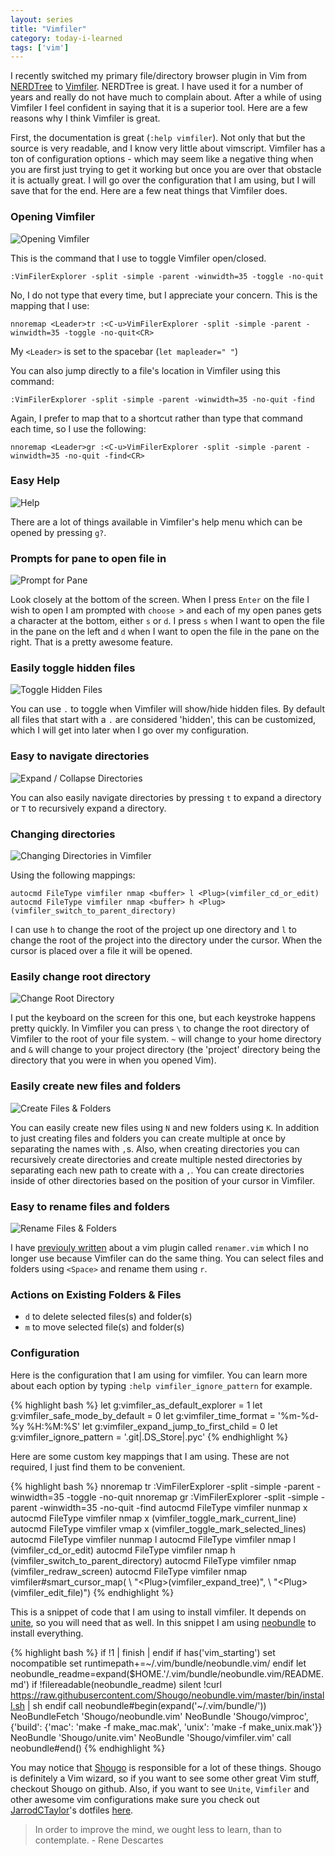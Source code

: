 ```yaml
---
layout: series
title: "Vimfiler"
category: today-i-learned
tags: ['vim']
---
```


I recently switched my primary file/directory browser plugin in Vim from [NERDTree][nerdtree] to [Vimfiler][vimfiler]. NERDTree is great. I have used it for a number of years and really do not have much to complain about. After a while of using Vimfiler I feel confident in saying that it is a superior tool. Here are a few reasons why I think Vimfiler is great.

First, the documentation is great (`:help vimfiler`). Not only that but the source is very readable, and I know very little about vimscript. Vimfiler has a ton of configuration options - which may seem like a negative thing when you are first just trying to get it working but once you are over that obstacle it is actually great. I will go over the configuration that I am using, but I will save that for the end. Here are a few neat things that Vimfiler does.

### Opening Vimfiler
![Opening Vimfiler][open]

This is the command that I use to toggle Vimfiler open/closed.

`:VimFilerExplorer -split -simple -parent -winwidth=35 -toggle -no-quit`

No, I do not type that every time, but I appreciate your concern. This is the mapping that I use:

`nnoremap <Leader>tr :<C-u>VimFilerExplorer -split -simple -parent -winwidth=35 -toggle -no-quit<CR>`

My `<Leader>` is set to the spacebar (`let mapleader=" "`)

You can also jump directly to a file's location in Vimfiler using this command:

`:VimFilerExplorer -split -simple -parent -winwidth=35 -no-quit -find`

Again, I prefer to map that to a shortcut rather than type that command each time, so I use the following:

`nnoremap <Leader>gr :<C-u>VimFilerExplorer -split -simple -parent -winwidth=35 -no-quit -find<CR>`

### Easy Help
![Help][help]

There are a lot of things available in Vimfiler's help menu which can be opened by pressing `g?`.

### Prompts for pane to open file in
![Prompt for Pane][pane-prompt]

Look closely at the bottom of the screen. When I press `Enter` on the file I wish to open I am prompted with `choose >` and each of my open panes gets a character at the bottom, either `s` or `d`. I press `s` when I want to open the file in the pane on the left and `d` when I want to open the file in the pane on the right. That is a pretty awesome feature.

### Easily toggle hidden files
![Toggle Hidden Files][toggle-hidden]

You can use `.` to toggle when Vimfiler will show/hide hidden files. By default all files that start with a `.` are considered 'hidden', this can be customized, which I will get into later when I go over my configuration.

### Easy to navigate directories
![Expand / Collapse Directories][expand]

You can also easily navigate directories by pressing `t` to expand a directory or `T` to recursively expand a directory.

### Changing directories
![Changing Directories in Vimfiler][cd]

Using the following mappings:

`autocmd FileType vimfiler nmap <buffer> l <Plug>(vimfiler_cd_or_edit)`
`autocmd FileType vimfiler nmap <buffer> h <Plug>(vimfiler_switch_to_parent_directory)`

I can use `h` to change the root of the project up one directory and `l` to change the root of the project into the directory under the cursor. When the cursor is placed over a file it will be opened.

### Easily change root directory
![Change Root Directory][change-root]

I put the keyboard on the screen for this one, but each keystroke happens pretty quickly. In Vimfiler you can press `\` to change the root directory of Vimfiler to the root of your file system. `~` will change to your home directory and `&` will change to your project directory (the 'project' directory being the directory that you were in when you opened Vim).

### Easily create new files and folders
![Create Files & Folders][create]

You can easily create new files using `N` and new folders using `K`. In addition to just creating files and folders you can create multiple at once by separating the names with `,`s. Also, when creating directories you can recursively create directories and create multiple nested directories by separating each new path to create with a `,`. You can create directories inside of other directories based on the position of your cursor in Vimfiler.

### Easy to rename files and folders
![Rename Files & Folders][rename]

I have [previouly written][renamer] about a vim plugin called `renamer.vim` which I no longer use because Vimfiler can do the same thing. You can select files and folders using `<Space>` and rename them using `r`.

### Actions on Existing Folders & Files

  * `d` to delete selected files(s) and folder(s)
  * `m` to move selected file(s) and folder(s)

### Configuration

Here is the configuration that I am using for vimfiler. You can learn more about each option by typing `:help vimfiler_ignore_pattern` for example.

{% highlight bash %}
let g:vimfiler_as_default_explorer = 1
let g:vimfiler_safe_mode_by_default = 0
let g:vimfiler_time_format = '%m-%d-%y %H:%M:%S'
let g:vimfiler_expand_jump_to_first_child = 0
let g:vimfiler_ignore_pattern = '\.git\|\.DS_Store\|\.pyc'
{% endhighlight %}

Here are some custom key mappings that I am using. These are not required, I just find them to be convenient.

{% highlight bash %}
nnoremap <Space>tr :<C-u>VimFilerExplorer -split -simple -parent -winwidth=35 -toggle -no-quit<CR>
nnoremap <Space>gr :<C-u>VimFilerExplorer -split -simple -parent -winwidth=35 -no-quit -find<CR>
autocmd FileType vimfiler nunmap <buffer> x
autocmd FileType vimfiler nmap <buffer> x <Plug>(vimfiler_toggle_mark_current_line)
autocmd FileType vimfiler vmap <buffer> x <Plug>(vimfiler_toggle_mark_selected_lines)
autocmd FileType vimfiler nunmap <buffer> l
autocmd FileType vimfiler nmap <buffer> l <Plug>(vimfiler_cd_or_edit)
autocmd FileType vimfiler nmap <buffer> h <Plug>(vimfiler_switch_to_parent_directory)
autocmd FileType vimfiler nmap <buffer> <C-R> <Plug>(vimfiler_redraw_screen)
autocmd FileType vimfiler nmap <silent><buffer><expr> <CR> vimfiler#smart_cursor_map(
\ "\<Plug>(vimfiler_expand_tree)",
\ "\<Plug>(vimfiler_edit_file)")
{% endhighlight %}

This is a snippet of code that I am using to install vimfiler. It depends on [unite][Unite], so you will need that as well. In this snippet I am using [neobundle][NeoBundle] to install everything.

{% highlight bash %}
if !1 | finish | endif
if has('vim_starting')
set nocompatible
set runtimepath+=~/.vim/bundle/neobundle.vim/
endif
let neobundle_readme=expand($HOME.'/.vim/bundle/neobundle.vim/README.md')
if !filereadable(neobundle_readme)
    silent !curl https://raw.githubusercontent.com/Shougo/neobundle.vim/master/bin/install.sh | sh
endif
call neobundle#begin(expand('~/.vim/bundle/'))
NeoBundleFetch 'Shougo/neobundle.vim'
NeoBundle 'Shougo/vimproc', {'build': {'mac': 'make -f make_mac.mak', 'unix': 'make -f make_unix.mak'}}
NeoBundle 'Shougo/unite.vim'
NeoBundle 'Shougo/vimfiler.vim'
call neobundle#end()
{% endhighlight %}

You may notice that [Shougo][shougo] is responsible for a lot of these things. Shougo is definitely a Vim wizard, so if you want to see some other great Vim stuff, checkout Shougo on github. Also, if you want to see `Unite`, `Vimfiler` and other awesome vim configurations make sure you check out [JarrodCTaylor][jarrod]'s dotfiles [here][dotfiles].


> In order to improve the mind, we ought less to learn, than to contemplate. - Rene Descartes

[nerdtree]: https://github.com/scrooloose/nerdtree
[vimfiler]: https://github.com/Shougo/vimfiler.vim
[pane-prompt]: /assets/images/today-i-learned/vimfiler_panes.gif
[change-root]: /assets/images/today-i-learned/vimfiler_change_root.gif
[toggle-hidden]: /assets/images/today-i-learned/vimfiler_toggle_hidden.gif
[create]: /assets/images/today-i-learned/vimfiler_create.gif
[help]: /assets/images/today-i-learned/vimfiler_help.gif
[expand]: /assets/images/today-i-learned/vimfiler_expand.gif
[rename]: /assets/images/today-i-learned/vimfiler_rename.gif
[open]: /assets/images/today-i-learned/vimfiler_open.gif
[cd]: /assets/images/today-i-learned/vimfiler_cd.gif
[renamer]: /today-i-learned/2014/09/29/learned.html
[unite]: https://github.com/Shougo/unite.vim
[neobundle]: https://github.com/Shougo/neobundle.vim
[Shougo]: https://github.com/Shougo
[jarrod]: https://github.com/jarrodctaylor
[dotfiles]: https://github.com/JarrodCTaylor/dotfiles
